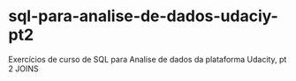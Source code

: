 # sql-para-analise-de-dados-udaciy-pt2
Exercícios de curso de SQL para Analise de dados da plataforma Udacity, pt 2 JOINS
